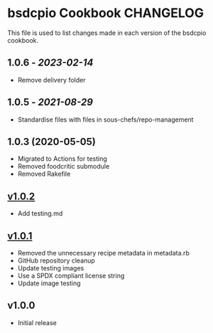 # bsdcpio Cookbook CHANGELOG

This file is used to list changes made in each version of the bsdcpio cookbook.

## 1.0.6 - *2023-02-14*

- Remove delivery folder

## 1.0.5 - *2021-08-29*

- Standardise files with files in sous-chefs/repo-management

## 1.0.3 (2020-05-05)

- Migrated to Actions for testing
- Removed foodcritic submodule
- Removed Rakefile

## [v1.0.2](2019-10-25)

- Add testing.md

## [v1.0.1](2019-10-25)

- Removed the unnecessary recipe metadata in metadata.rb
- GitHub repository cleanup
- Update testing images
- Use a SPDX compliant license string
- Update image testing

## v1.0.0

- Initial release
